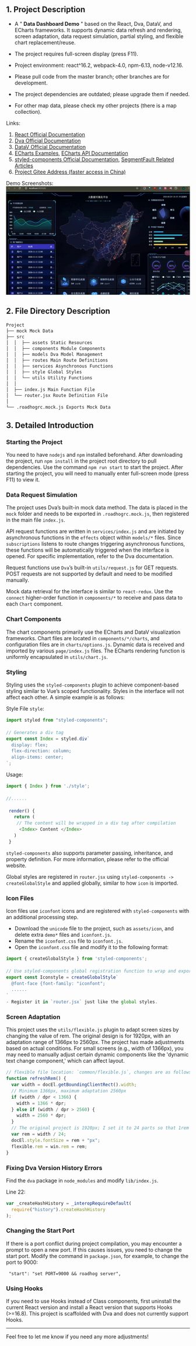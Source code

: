 ## 1. Project Description

- A " **Data Dashboard Demo** " based on the React, Dva, DataV, and ECharts frameworks. It supports dynamic data refresh and rendering, screen adaptation, data request simulation, partial styling, and flexible chart replacement/reuse.

- The project requires full-screen display (press F11).
- Project environment: react^16.2, webpack-4.0, npm-6.13, node-v12.16.
- Please pull code from the master branch; other branches are for development.
- The project dependencies are outdated; please upgrade them if needed.
- For other map data, please check my other projects (there is a map collection).

Links:

1. [React Official Documentation](https://react.docschina.org/docs/introducing-jsx.html)
2. [Dva Official Documentation](https://dvajs.com/guide/)
3. [DataV Official Documentation](http://datav-react.jiaminghi.com/guide/)
4. [ECharts Examples](https://echarts.apache.org/examples/zh/index.html), [ECharts API Documentation](https://echarts.apache.org/zh/api.html#echarts)
5. [styled-components Official Documentation](https://styled-components.com/), [SegmentFault Related Articles](https://segmentfault.com/a/1190000014682665)
6. [Project Gitee Address (faster access in China)](https://gitee.com/MTrun/react-big-screen)

Demo Screenshots:
![Interface Display](https://github.com/walker396/react-big-screen/blob/main/demo.gif "Interface Display.gif")

## 2. File Directory Description

```shell
Project
├── mock Mock Data
├── src
│  │  ├── assets Static Resources
│  │  ├── components Module Components
│  │  ├── models Dva Model Management
│  │  ├── routes Main Route Definitions
│  │  ├── services Asynchronous Functions
│  │  ├── style Global Styles
│  │  └── utils Utility Functions
│  │
│  ├── index.js Main Function File
│  └── router.jsx Route Definition File
│
└── .roadhogrc.mock.js Exports Mock Data
```

## 3. Detailed Introduction

### Starting the Project

You need to have `nodejs` and `npm` installed beforehand. After downloading the project, run `npm install` in the project root directory to pull dependencies. Use the command `npm run start` to start the project. After starting the project, you will need to manually enter full-screen mode (press F11) to view it.

### Data Request Simulation

The project uses Dva’s built-in mock data method. The data is placed in the `mock` folder and needs to be exported in `.roadhogrc.mock.js`, then registered in the main file `index.js`.

API request functions are written in `services/index.js` and are initiated by asynchronous functions in the `effects` object within `models/*` files. Since `subscriptions` listens to route changes triggering asynchronous functions, these functions will be automatically triggered when the interface is opened. For specific implementation, refer to the Dva documentation.

Request functions use `Dva`’s built-in `utils/request.js` for GET requests. POST requests are not supported by default and need to be modified manually.

Mock data retrieval for the interface is similar to `react-redux`. Use the `connect` higher-order function in `components/*` to receive and pass data to each `Chart` component.

### Chart Components

The chart components primarily use the ECharts and DataV visualization frameworks. Chart files are located in `components/*/charts`, and configuration files are in `charts/options.js`. Dynamic data is received and imported by various `page/index.js` files. The ECharts rendering function is uniformly encapsulated in `utils/chart.js`.

### Styling

Styling uses the `styled-components` plugin to achieve component-based styling similar to Vue’s scoped functionality. Styles in the interface will not affect each other. A simple example is as follows:

Style File `style`:

```js
import styled from "styled-components";

// Generates a div tag
export const Index = styled.div`
  display: flex;
  flex-direction: column;
  align-items: center;
`;
```

Usage:

```js
import { Index } from './style';

//......

 render() {
   return (
    // The content will be wrapped in a div tag after compilation
     <Index> Content </Index>
   )
 }
```

`styled-components` also supports parameter passing, inheritance, and property definition. For more information, please refer to the official website.

Global styles are registered in `router.jsx` using `styled-components -> createGlobalStyle` and applied globally, similar to how `icon` is imported.

### Icon Files

Icon files use `iconfont` icons and are registered with `styled-components` with an additional processing step.

- Download the `unicode` file to the project, such as `assets/icon`, and delete extra `demo*` files and `iconfont.js`.
- Rename the `iconfont.css` file to `iconfont.js`.
- Open the `iconfont.css` file and modify it to the following format:

```js
import { createGlobalStyle } from 'styled-components';

// Use styled-components global registration function to wrap and export the content
export const Iconstyle = createGlobalStyle`
  @font-face {font-family: "iconfont";
  ......
`
- Register it in `router.jsx` just like the global styles.
```

### Screen Adaptation

This project uses the `utils/flexible.js` plugin to adapt screen sizes by changing the value of rem. The original design is for 1920px, with an adaptation range of 1366px to 2560px. The project has made adjustments based on actual conditions. For small screens (e.g., width of 1366px), you may need to manually adjust certain dynamic components like the 'dynamic text change component,' which can affect layout.

```js
// flexible file location: `common/flexible.js`, changes are as follows
function refreshRem() {
  var width = docEl.getBoundingClientRect().width;
  // Minimum 1366px, maximum adaptation 2560px
  if (width / dpr < 1366) {
    width = 1366 * dpr;
  } else if (width / dpr > 2560) {
    width = 2560 * dpr;
  }
  // The original project is 1920px; I set it to 24 parts so that 1rem is 80px
  var rem = width / 24;
  docEl.style.fontSize = rem + "px";
  flexible.rem = win.rem = rem;
}
```

### Fixing Dva Version History Errors

Find the `dva` package in `node_modules` and modify `lib/index.js`.

Line 22:

```js
var _createHashHistory = _interopRequireDefault(
  require("history").createHashHistory
);
```

### Changing the Start Port

If there is a port conflict during project compilation, you may encounter a prompt to open a new port. If this causes issues, you need to change the start port. Modify the command in `package.json`, for example, to change the port to 9000:

```shell
 "start": "set PORT=9000 && roadhog server",
```

### Using Hooks

If you need to use Hooks instead of Class components, first uninstall the current React version and install a React version that supports Hooks (>=16.8). This project is scaffolded with Dva and does not currently support Hooks.

---

Feel free to let me know if you need any more adjustments!
